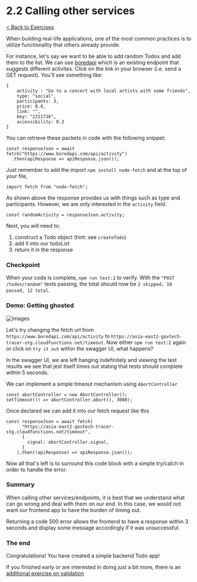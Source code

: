 # 2.2 Calling other services

[< Back to Exercises](../exercises/README.md)

When building real-life applications, one of the most common practices is to utilize functionality that others already provide. 

For instance, let's say we want to be able to add random Todos and add them to the list.
We can use [boredapi](https://www.boredapi.com/api/activity) which is an existing endpoint that suggests different activites. Click on the link in your browser (i.e. send a GET request). You'll see something like:
```
{
    activity : "Go to a concert with local artists with some friends",
    type: "social",
    participants: 3,
    price: 0.4,
    link: "",
    key: "2211716",
    accessibility: 0.3
}
```

You can retrieve these packets in code with the following snippet:
```
const responseJson = await fetch("https://www.boredapi.com/api/activity")
  .then(apiResponse => apiResponse.json());
```
Just remember to add the import `npm install node-fetch` and at the top of your file,
```
import fetch from "node-fetch";
```

As shown above the response provides us with things such as type and participants. However, we are only interested in the `activity` field.

`const randomActivity = responseJson.activity;`

Next, you will need to: 
1. construct a Todo object (hint: see `createTodo`)
2. add it into our todoList
3. return it in the response

### Checkpoint
When your code is complete, `npm run test:2` to verify. With the `"POST /todos/random"` tests passing, the total should now be `2 skipped, 10 passed, 12 total`.

### Demo: Getting ghosted
![images](https://user-images.githubusercontent.com/31716292/134328422-40afa902-9667-48e0-a128-951340cb3f0c.png)

Let's try changing the fetch url from `https://www.boredapi.com/api/activity` to 
`https://asia-east2-govtech-tracer-stg.cloudfunctions.net/timeout`. Now either `npm run test:2` again or click on `try it out` within the swagger UI, what happens?

In the swagger UI, we are left hanging indefinitely and viewing the test results we see that jest itself times out stating that tests should complete within 5 seconds.

We can implement a simple timeout mechanism using `AbortController`

```
const abortController = new AbortController();
setTimeout(() => abortController.abort(), 3000);
```

Once declared we can add it into our fetch request like this

```
const responseJson = await fetch(
      "https://asia-east2-govtech-tracer-stg.cloudfunctions.net/timeout",
      {
        signal: abortController.signal,
      }
    ).then((apiResponse) => apiResponse.json());
```

Now all that's left is to surround this code block with a simple try/catch in order to handle the error.

### Summary
When calling other services/endpoints, it is best that we understand what can go wrong and deal with them on our end. In this case, we would not want our frontend app to have the burden of timing out. 

Returning a code 500 error allows the frontend to have a response within 3 seconds and display some message accordingly if it was unsuccessful.

### The end
Congratulations! You have created a simple backend Todo app!

If you finished early or are interested in doing just a bit more, there is an [additional exercise on validation](./Validation)